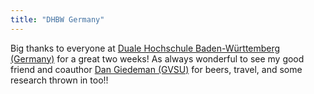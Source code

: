 ```yaml
---
title: "DHBW Germany"
---
```

Big thanks to everyone at <a href="https://www.mosbach.dhbw.de/bad-mergentheim/"> Duale Hochschule Baden-Württemberg (Germany)</a> for a great two weeks! As always wonderful to see my good friend and coauthor <a href="https://www.gvsu.edu/seidman/facultystaff-directory-195.htm?recordId_1=92F81AFD-B33A-FB3F-A0771B6084528236#E277C63A-5715-217A-5A00D3A0737508AD"> Dan Giedeman (GVSU)</a> for beers, travel, and some research thrown in too!!
